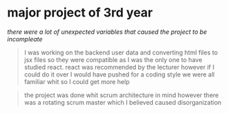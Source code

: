 major project of 3rd year
=========================
*there were a lot of unexpected variables that caused the project to be incompleate*
 
>I was working on the backend user data and converting html files to jsx files so they were compatible as I was the only one to have studied react.
>react was recommended by the lecturer however if I could do it over I would have pushed for a coding style we were all familiar whit so I could get more help 

>the project was done whit scrum architecture in mind however there was a rotating scrum master which I believed caused disorganization
